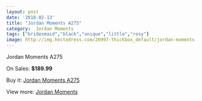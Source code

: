 ```yaml
---
layout: post
date: '2018-02-13'
title: "Jordan Moments A275"
category:  Jordan Moments
tags: ["bridesmaid","black","unique","little","rosy"]
image: http://img.hectodress.com/26997-thickbox_default/jordan-moments-a275.jpg
---
```

Jordan Moments A275

On Sales: **$189.99**
<a href="https://www.hectodress.com/-jordan-moments/12582-jordan-moments-a275.html"><amp-img layout="responsive" width="600" height="600" src="//img.hectodress.com/26997-thickbox_default/jordan-moments-a275.jpg" alt="Jordan Moments A275 0" /></a>

Buy it: [Jordan Moments A275](https://www.hectodress.com/-jordan-moments/12582-jordan-moments-a275.html "Jordan Moments A275")

View more: [ Jordan Moments](https://www.hectodress.com/193--jordan-moments " Jordan Moments")